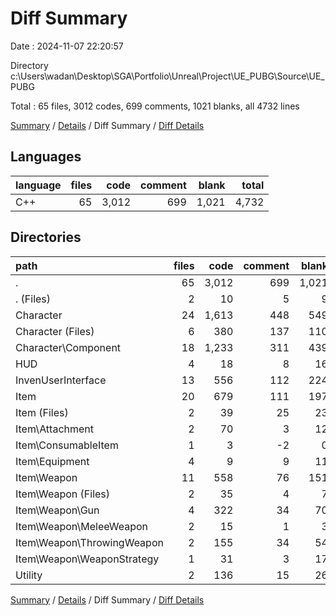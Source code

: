 # Diff Summary

Date : 2024-11-07 22:20:57

Directory c:\\Users\\wadan\\Desktop\\SGA\\Portfolio\\Unreal\\Project\\UE_PUBG\\Source\\UE_PUBG

Total : 65 files,  3012 codes, 699 comments, 1021 blanks, all 4732 lines

[Summary](results.md) / [Details](details.md) / Diff Summary / [Diff Details](diff-details.md)

## Languages
| language | files | code | comment | blank | total |
| :--- | ---: | ---: | ---: | ---: | ---: |
| C++ | 65 | 3,012 | 699 | 1,021 | 4,732 |

## Directories
| path | files | code | comment | blank | total |
| :--- | ---: | ---: | ---: | ---: | ---: |
| . | 65 | 3,012 | 699 | 1,021 | 4,732 |
| . (Files) | 2 | 10 | 5 | 9 | 24 |
| Character | 24 | 1,613 | 448 | 549 | 2,610 |
| Character (Files) | 6 | 380 | 137 | 110 | 627 |
| Character\\Component | 18 | 1,233 | 311 | 439 | 1,983 |
| HUD | 4 | 18 | 8 | 16 | 42 |
| InvenUserInterface | 13 | 556 | 112 | 224 | 892 |
| Item | 20 | 679 | 111 | 197 | 987 |
| Item (Files) | 2 | 39 | 25 | 23 | 87 |
| Item\\Attachment | 2 | 70 | 3 | 12 | 85 |
| Item\\ConsumableItem | 1 | 3 | -2 | 0 | 1 |
| Item\\Equipment | 4 | 9 | 9 | 11 | 29 |
| Item\\Weapon | 11 | 558 | 76 | 151 | 785 |
| Item\\Weapon (Files) | 2 | 35 | 4 | 7 | 46 |
| Item\\Weapon\\Gun | 4 | 322 | 34 | 70 | 426 |
| Item\\Weapon\\MeleeWeapon | 2 | 15 | 1 | 3 | 19 |
| Item\\Weapon\\ThrowingWeapon | 2 | 155 | 34 | 54 | 243 |
| Item\\Weapon\\WeaponStrategy | 1 | 31 | 3 | 17 | 51 |
| Utility | 2 | 136 | 15 | 26 | 177 |

[Summary](results.md) / [Details](details.md) / Diff Summary / [Diff Details](diff-details.md)